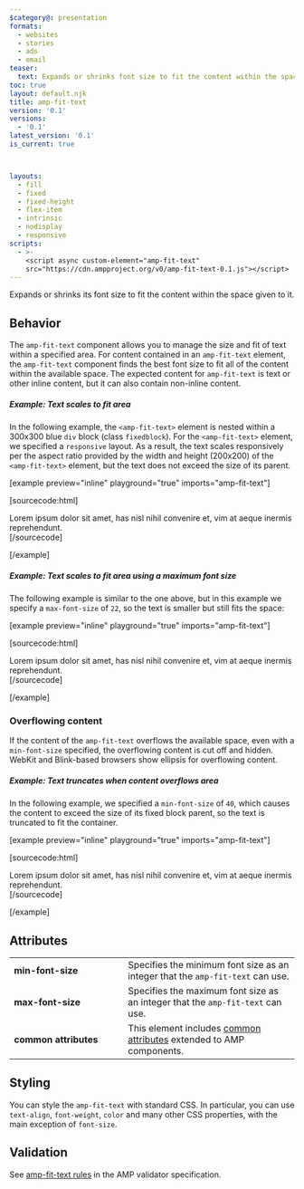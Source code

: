 ```yaml
---
$category@: presentation
formats:
  - websites
  - stories
  - ads
  - email
teaser:
  text: Expands or shrinks font size to fit the content within the space given.
toc: true
layout: default.njk
title: amp-fit-text
version: '0.1'
versions:
  - '0.1'
latest_version: '0.1'
is_current: true



layouts:
  - fill
  - fixed
  - fixed-height
  - flex-item
  - intrinsic
  - nodisplay
  - responsive
scripts:
  - >-
    <script async custom-element="amp-fit-text"
    src="https://cdn.ampproject.org/v0/amp-fit-text-0.1.js"></script>
---
```



<!---
Copyright 2015 The AMP HTML Authors. All Rights Reserved.

Licensed under the Apache License, Version 2.0 (the "License");
you may not use this file except in compliance with the License.
You may obtain a copy of the License at

      http://www.apache.org/licenses/LICENSE-2.0

Unless required by applicable law or agreed to in writing, software
distributed under the License is distributed on an "AS-IS" BASIS,
WITHOUT WARRANTIES OR CONDITIONS OF ANY KIND, either express or implied.
See the License for the specific language governing permissions and
limitations under the License.
-->



Expands or shrinks its font size to fit the content within the space given to it.

## Behavior

The `amp-fit-text` component allows you to manage the size and fit of text within a specified area. For content contained in an `amp-fit-text` element, the `amp-fit-text` component finds the best font size to fit all of the content within the available space. The expected content for `amp-fit-text` is text or other inline content, but it can also contain non-inline content.

##### Example: Text scales to fit area

In the following example, the `<amp-fit-text>` element is nested within a 300x300 blue `div` block (class `fixedblock`). For the `<amp-fit-text>` element, we specified a `responsive` layout. As a result, the text scales responsively per the aspect ratio provided by the width and height (200x200) of the `<amp-fit-text>` element, but the text does not exceed the size of its parent.

[example preview="inline" playground="true" imports="amp-fit-text"]

[sourcecode:html]
<div class="fixedblock">
  <amp-fit-text width="200" height="200" layout="responsive">
    Lorem ipsum dolor sit amet, has nisl nihil convenire et, vim at aeque
    inermis reprehendunt.
  </amp-fit-text>
</div>
[/sourcecode]

[/example]

##### Example: Text scales to fit area using a maximum font size

The following example is similar to the one above, but in this example we specify a `max-font-size` of `22`, so the text is smaller but still fits the space:

[example preview="inline" playground="true" imports="amp-fit-text"]

[sourcecode:html]
<div class="fixedblock">
  <amp-fit-text width="200" height="200" layout="responsive" max-font-size="22">
    Lorem ipsum dolor sit amet, has nisl nihil convenire et, vim at aeque
    inermis reprehendunt.
  </amp-fit-text>
</div>
[/sourcecode]

[/example]

### Overflowing content

If the content of the `amp-fit-text` overflows the available space, even with a
`min-font-size` specified, the overflowing content is cut off and hidden. WebKit and Blink-based browsers show ellipsis for overflowing content.

##### Example: Text truncates when content overflows area

In the following example, we specified a `min-font-size` of `40`, which causes the content to exceed the size of its fixed block parent, so the text is truncated to fit the container.

[example preview="inline" playground="true" imports="amp-fit-text"]

[sourcecode:html]
<div class="fixedblock">
  <amp-fit-text width="200" height="200" layout="responsive" min-font-size="40">
    Lorem ipsum dolor sit amet, has nisl nihil convenire et, vim at aeque
    inermis reprehendunt.
  </amp-fit-text>
</div>
[/sourcecode]

[/example]

## Attributes

<table>
  <tr>
    <td width="40%"><strong>min-font-size</strong></td>
    <td>Specifies the minimum font size as an integer that the <code>amp-fit-text</code> can use.</td>
  </tr>
  <tr>
    <td width="40%"><strong>max-font-size</strong></td>
    <td>Specifies the maximum font size as an integer that the <code>amp-fit-text</code> can use.</td>
  </tr>
  <tr>
    <td width="40%"><strong>common attributes</strong></td>
    <td>This element includes <a href="https://amp.dev/documentation/guides-and-tutorials/learn/common_attributes">common attributes</a> extended to AMP components.</td>
  </tr>
</table>

## Styling

You can style the `amp-fit-text` with standard CSS. In particular, you can use `text-align`, `font-weight`, `color` and many other CSS properties, with the main exception of `font-size`.

## Validation

See [amp-fit-text rules](https://github.com/ampproject/amphtml/blob/master/extensions/amp-fit-text/validator-amp-fit-text.protoascii) in the AMP validator specification.
